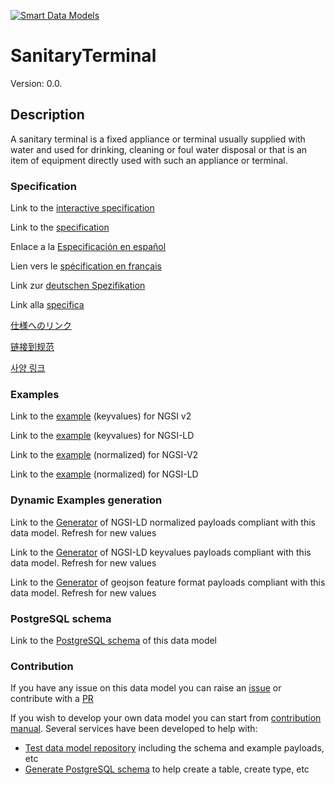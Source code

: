 [![Smart Data Models](https://smartdatamodels.org/wp-content/uploads/2022/01/SmartDataModels_logo.png "Logo")](https://smartdatamodels.org)
# SanitaryTerminal
Version: 0.0.

## Description 

A sanitary terminal is a fixed appliance or terminal usually supplied with water and used for drinking, cleaning or foul water disposal or that is an item of equipment directly used with such an appliance or terminal.
### Specification

Link to the [interactive specification](https://swagger.lab.fiware.org/?url=https://smart-data-models.github.io/dataModel.S4BLDG/SanitaryTerminal/swagger.yaml)

Link to the [specification](https://github.com/smart-data-models/dataModel.S4BLDG/blob/master/SanitaryTerminal/doc/spec.md)

Enlace a la [Especificación en español](https://github.com/smart-data-models/dataModel.S4BLDG/blob/master/SanitaryTerminal/doc/spec_ES.md)

Lien vers le [spécification en français](https://github.com/smart-data-models/dataModel.S4BLDG/blob/master/SanitaryTerminal/doc/spec_FR.md)

Link zur [deutschen Spezifikation](https://github.com/smart-data-models/dataModel.S4BLDG/blob/master/SanitaryTerminal/doc/spec_DE.md)

Link alla [specifica](https://github.com/smart-data-models/dataModel.S4BLDG/blob/master/SanitaryTerminal/doc/spec_IT.md)

[仕様へのリンク](https://github.com/smart-data-models/dataModel.S4BLDG/blob/master/SanitaryTerminal/doc/spec_JA.md)

[链接到规范](https://github.com/smart-data-models/dataModel.S4BLDG/blob/master/SanitaryTerminal/doc/spec_ZH.md)

[사양 링크](https://github.com/smart-data-models/dataModel.S4BLDG/blob/master/SanitaryTerminal/doc/spec_KO.md)
### Examples

Link to the [example](https://smart-data-models.github.io/dataModel.S4BLDG/SanitaryTerminal/examples/example.json) (keyvalues) for NGSI v2

Link to the [example](https://smart-data-models.github.io/dataModel.S4BLDG/SanitaryTerminal/examples/example.jsonld) (keyvalues) for NGSI-LD

Link to the [example](https://smart-data-models.github.io/dataModel.S4BLDG/SanitaryTerminal/examples/example-normalized.json) (normalized) for NGSI-V2

Link to the [example](https://smart-data-models.github.io/dataModel.S4BLDG/SanitaryTerminal/examples/example-normalized.jsonld) (normalized) for NGSI-LD
### Dynamic Examples generation

Link to the [Generator](https://smartdatamodels.org/extra/ngsi-ld_generator.php?schemaUrl=https://raw.githubusercontent.com/smart-data-models/dataModel.S4BLDG/master/SanitaryTerminal/schema.json&email=info@smartdatamodels.org) of NGSI-LD normalized payloads compliant with this data model. Refresh for new values

Link to the [Generator](https://smartdatamodels.org/extra/ngsi-ld_generator_keyvalues.php?schemaUrl=https://raw.githubusercontent.com/smart-data-models/dataModel.S4BLDG/master/SanitaryTerminal/schema.json&email=info@smartdatamodels.org) of NGSI-LD keyvalues payloads compliant with this data model. Refresh for new values

Link to the [Generator](https://smartdatamodels.org/extra/geojson_features_generator.php?schemaUrl=https://raw.githubusercontent.com/smart-data-models/dataModel.S4BLDG/master/SanitaryTerminal/schema.json&email=info@smartdatamodels.org) of geojson feature format payloads compliant with this data model. Refresh for new values
### PostgreSQL schema

Link to the [PostgreSQL schema](https://github.com/smart-data-models/dataModel.S4BLDG/blob/master/SanitaryTerminal/schema.sql) of this data model
### Contribution

 If you have any issue on this data model you can raise an [issue](https://github.com/smart-data-models/dataModel.S4BLDG/issues)  or contribute with a [PR](https://github.com/smart-data-models/dataModel.S4BLDG/pulls)

 If you wish to develop your own data model you can start from [contribution manual](https://bit.ly/contribution_manual). Several services have been developed to help with: 
 - [Test data model repository](https://smartdatamodels.org/index.php/data-models-contribution-api/) including the schema and example payloads, etc
 - [Generate PostgreSQL schema](https://smartdatamodels.org/index.php/sql-service/) to help create a table, create type, etc